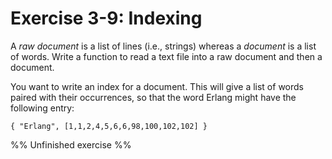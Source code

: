 # Exercise 3-9: Indexing

A *raw document* is a list of lines (i.e., strings) whereas a *document* is a list of words. Write a function to read a text file into a raw document and then a document.

You want to write an index for a document. This will give a list of words paired with their occurrences, so that the word Erlang might have the following entry:
```
{ "Erlang", [1,1,2,4,5,6,6,98,100,102,102] }
```
%% Unfinished exercise %%